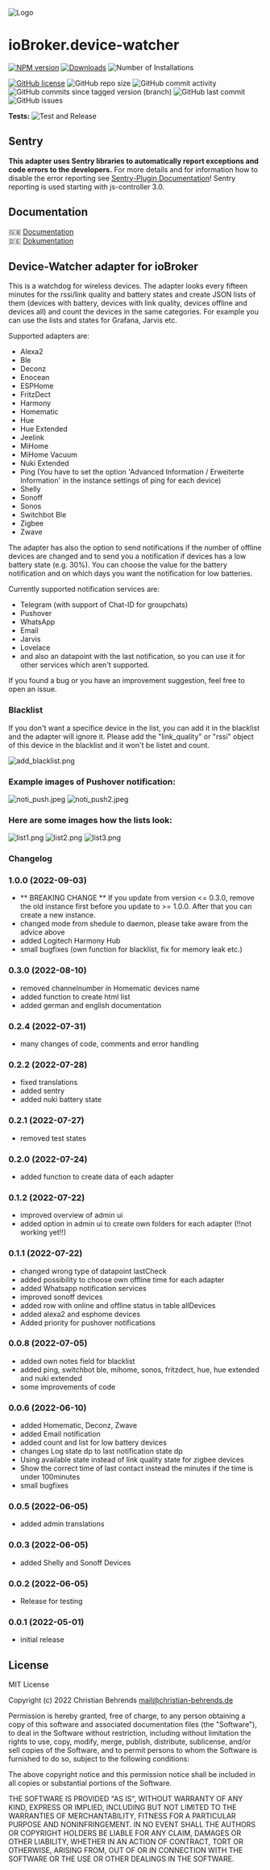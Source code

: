 ![Logo](admin/device-watcher.png)
# ioBroker.device-watcher

[![NPM version](https://img.shields.io/npm/v/iobroker.device-watcher.svg)](https://www.npmjs.com/package/iobroker.device-watcher)
[![Downloads](https://img.shields.io/npm/dm/iobroker.device-watcher.svg)](https://www.npmjs.com/package/iobroker.device-watcher)
![Number of Installations](https://iobroker.live/badges/device-watcher-installed.svg)
<!--![Current version in stable repository](https://iobroker.live/badges/device-watcher-stable.svg)-->
[![GitHub license](https://img.shields.io/github/license/ciddi89/ioBroker.device-watcher)](https://github.com/ciddi89/ioBroker.device-watcher/blob/main/LICENSE)
![GitHub repo size](https://img.shields.io/github/repo-size/ciddi89/ioBroker.device-watcher)
![GitHub commit activity](https://img.shields.io/github/commit-activity/m/ciddi89/ioBroker.device-watcher)
![GitHub commits since tagged version (branch)](https://img.shields.io/github/commits-since/ciddi89/ioBroker.device-watcher/v1.0.0)
![GitHub last commit](https://img.shields.io/github/last-commit/ciddi89/ioBroker.device-watcher)
![GitHub issues](https://img.shields.io/github/issues/ciddi89/ioBroker.device-watcher)

**Tests:** ![Test and Release](https://github.com/ciddi89/ioBroker.device-watcher/workflows/Test%20and%20Release/badge.svg)

## Sentry
**This adapter uses Sentry libraries to automatically report exceptions and code errors to the developers.** For more details and for information how to disable the error reporting see [Sentry-Plugin Documentation](https://github.com/ioBroker/plugin-sentry#plugin-sentry)! Sentry reporting is used starting with js-controller 3.0.

## Documentation
🇬🇧 [Documentation](/docs/en/README.md)</br>
🇩🇪 [Dokumentation](/docs/de/README.md)

## Device-Watcher adapter for ioBroker

This is a watchdog for wireless devices. The adapter looks every fifteen minutes for the rssi/link quality and battery states and create JSON lists of them (devices with battery, devices with link quality, devices offline and devices all) and count the devices in the same categories. For example you can use the lists and states for Grafana, Jarvis etc.

Supported adapters are:
* Alexa2
* Ble
* Deconz
* Enocean
* ESPHome
* FritzDect
* Harmony
* Homematic
* Hue
* Hue Extended
* Jeelink
* MiHome
* MiHome Vacuum
* Nuki Extended
* Ping (You have to set the option 'Advanced Information / Erweiterte Information' in the instance settings of ping for     each device)
* Shelly
* Sonoff
* Sonos
* Switchbot Ble
* Zigbee
* Zwave

The adapter has also the option to send notifications if the number of offline devices are changed and to send you a notification if devices has a low battery state (e.g. 30%). You can choose the value for the battery notification and on which days you want the notification for low batteries. 

Currently supported notification services are: 
* Telegram (with support of Chat-ID for groupchats)
* Pushover
* WhatsApp
* Email
* Jarvis
* Lovelace
* and also an datapoint with the last notification, so you can use it for other services which aren't supported.

If you found a bug or you have an improvement suggestion, feel free to open an issue.

### Blacklist

 If you don't want a specifice device in the list, you can add it in the blacklist and the adapter will ignore it. Please add the "link_quality" or "rssi" object of this device in the blacklist and it won't be listet and count.

![add_blacklist.png](admin/images/add_blacklist.png)

### Example images of Pushover notification:

![noti_push.jpeg](admin/images/noti_push.jpeg)
![noti_push2.jpeg](admin/images/noti_push2.jpeg)

### Here are some images how the lists look:

![list1.png](admin/images/list1.png)
![list2.png](admin/images/list2.png)
![list3.png](admin/images/list3.png)


### Changelog
<!--
    Placeholder for the next version (at the beginning of the line):
    ### **WORK IN PROGRESS**
-->
### 1.0.0 (2022-09-03)
 - ** BREAKING CHANGE ** If you update from version <= 0.3.0, remove the old instance first before you update to >= 1.0.0. After that you can create a new instance.
 - changed mode from shedule to daemon, please take aware from the advice above
 - added Logitech Harmony Hub
 - small bugfixes (own function for blacklist, fix for memory leak etc.)

### 0.3.0 (2022-08-10)
- removed channelnumber in Homematic devices name
- added function to create html list
- added german and english documentation

### 0.2.4 (2022-07-31)
- many changes of code, comments and error handling

### 0.2.2 (2022-07-28)
- fixed translations
- added sentry
- added nuki battery state

### 0.2.1 (2022-07-27)
- removed test states

### 0.2.0 (2022-07-24)
- added function to create data of each adapter

### 0.1.2 (2022-07-22)

- improved overview of admin ui
- added option in admin ui to create own folders for each adapter (!!not working yet!!)

### 0.1.1 (2022-07-22)

- changed wrong type of datapoint lastCheck
- added possibility to choose own offline time for each adapter
- added Whatsapp notification services
- improved sonoff devices
- added row with online and offline status in table allDevices
- added alexa2 and esphome devices
- Added priority for pushover notifications

### 0.0.8 (2022-07-05)

- added own notes field for blacklist
- added ping, switchbot ble, mihome, sonos, fritzdect, hue, hue extended and nuki extended
- some improvements of code

### 0.0.6 (2022-06-10)

- added Homematic, Deconz, Zwave
- added Email notification
- added count and list for low battery devices
- changes Log state dp to last notification state dp
- Using available state instead of link quality state for zigbee devices
- Show the correct time of last contact instead the minutes if the time is under 100minutes
- small bugfixes

### 0.0.5 (2022-06-05)

-   added admin translations

### 0.0.3 (2022-06-05)

-   added Shelly and Sonoff Devices

### 0.0.2 (2022-06-05)

-   Release for testing

### 0.0.1 (2022-05-01)

-   initial release

## License
MIT License

Copyright (c) 2022 Christian Behrends <mail@christian-behrends.de>

Permission is hereby granted, free of charge, to any person obtaining a copy
of this software and associated documentation files (the "Software"), to deal
in the Software without restriction, including without limitation the rights
to use, copy, modify, merge, publish, distribute, sublicense, and/or sell
copies of the Software, and to permit persons to whom the Software is
furnished to do so, subject to the following conditions:

The above copyright notice and this permission notice shall be included in all
copies or substantial portions of the Software.

THE SOFTWARE IS PROVIDED "AS IS", WITHOUT WARRANTY OF ANY KIND, EXPRESS OR
IMPLIED, INCLUDING BUT NOT LIMITED TO THE WARRANTIES OF MERCHANTABILITY,
FITNESS FOR A PARTICULAR PURPOSE AND NONINFRINGEMENT. IN NO EVENT SHALL THE
AUTHORS OR COPYRIGHT HOLDERS BE LIABLE FOR ANY CLAIM, DAMAGES OR OTHER
LIABILITY, WHETHER IN AN ACTION OF CONTRACT, TORT OR OTHERWISE, ARISING FROM,
OUT OF OR IN CONNECTION WITH THE SOFTWARE OR THE USE OR OTHER DEALINGS IN THE
SOFTWARE.